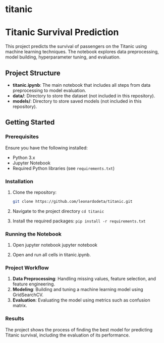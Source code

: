 # titanic
# Titanic Survival Prediction

This project predicts the survival of passengers on the Titanic using machine learning techniques. The notebook explores data preprocessing, model building, hyperparameter tuning, and evaluation.

## Project Structure

- **titanic.ipynb**: The main notebook that includes all steps from data preprocessing to model evaluation.
- **data/**: Directory to store the dataset (not included in this repository).
- **models/**: Directory to store saved models (not included in this repository).

## Getting Started

### Prerequisites

Ensure you have the following installed:

- Python 3.x
- Jupyter Notebook
- Required Python libraries (see `requirements.txt`)

### Installation

1. Clone the repository:

   ```bash
   git clone https://github.com/leonardodeta/titanic.git

2. Navigate to the project directory
   ```cd titanic```

3. Install the required packages:
   ```pip install -r requirements.txt```

### Running the Notebook
1. Open jupyter notebook
   jupyter notebook

2. Open and run all cells in titanic.ipynb.

### Project Workflow
1. **Data Preprocessing**: Handling missing values, feature selection, and feature engineering.
2. **Modeling**: Building and tuning a machine learning model using GridSearchCV.
3. **Evaluation**: Evaluating the model using metrics such as confusion matrix.

### Results
The project shows the process of finding the best model for predicting Titanic survival, including the evaluation of its performance.

